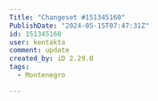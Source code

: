 ```yaml
---
Title: "Changeset #151345160"
PublishDate: "2024-05-15T07:47:31Z"
id: 151345160
user: kentakta
comment: update
created_by: iD 2.29.0
tags:
  - Montenegro

---
```

